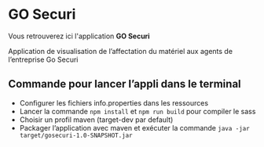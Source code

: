 # GO Securi

Vous retrouverez ici l'application **GO Securi**

Application de visualisation de l’affectation du matériel aux agents de l’entreprise Go Securi

## Commande pour lancer l’appli dans le terminal
- Configurer les fichiers info.properties dans les ressources 
- Lancer la commande ```npm install``` et ```npm run build``` pour compiler le sass
- Choisir un profil maven (target-dev par default)
- Packager l’application avec maven et exécuter la commande ```java -jar target/gosecuri-1.0-SNAPSHOT.jar```